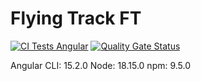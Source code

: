 # Flying Track FT

[![CI Tests Angular](https://github.com/ULL-TFGyMs-vblanco/TFG-2023-YagoPerezMolanes-FlyingTrack/actions/workflows/node.js.yml/badge.svg)](https://github.com/ULL-TFGyMs-vblanco/TFG-2023-YagoPerezMolanes-FlyingTrack/actions/workflows/node.js.yml)  [![Quality Gate Status](https://sonarcloud.io/api/project_badges/measure?project=ULL-TFGyMs-vblanco_TFG-2023-YagoPerezMolanes-FlyingTrack&metric=alert_status)](https://sonarcloud.io/summary/new_code?id=ULL-TFGyMs-vblanco_TFG-2023-YagoPerezMolanes-FlyingTrack)

Angular CLI: 15.2.0 Node: 18.15.0 npm: 9.5.0

